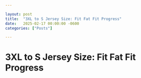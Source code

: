 ```yaml
---

layout: post
title:  "3XL to S Jersey Size: Fit Fat Fit Progress"
date:   2025-02-17 00:00:00 -0600
categories: ["Posts"] 

---
```


# 3XL to S Jersey Size: Fit Fat Fit Progress
